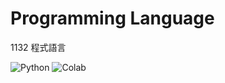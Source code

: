 # Programming Language
1132 程式語言

![Python](https://img.shields.io/badge/Python-3776AB?style=for-the-badge&logo=python&logoColor=white
) ![Colab](https://img.shields.io/badge/Colab-F9AB00?style=for-the-badge&logo=googlecolab&color=525252
)
